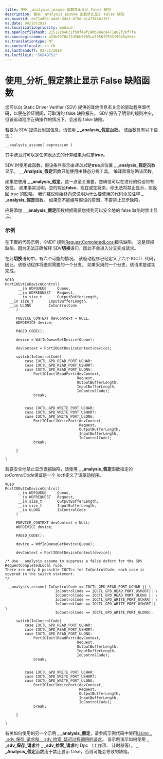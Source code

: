 ```yaml
---
title: 使用 _analysis_assume 函数禁止显示 False 缺陷
description: 使用 _analysis_assume 函数禁止显示 False 缺陷
ms.assetid: eb71a664-ada5-44e3-b75d-b1a7348b115f
ms.date: 04/20/2017
ms.localizationpriority: medium
ms.openlocfilehash: 215121b46c1fb8f49f24bb8eece471e62f20f7fa
ms.sourcegitcommit: a33b7978e22d5bb9f65ca7056f955319049a2e4c
ms.translationtype: MT
ms.contentlocale: zh-CN
ms.lasthandoff: 01/31/2019
ms.locfileid: "56540751"
---
```

# <a name="using-the-analysisassume-function-to-suppress-false-defects"></a>使用\_分析\_假定禁止显示 False 缺陷函数


您可以向 Static Driver Verifier (SDV) 提供的其他信息有关您的驱动程序源代码，以便在验证期间，可取消的 false 缺陷报告。 SDV 报告了明显的规则冲突，但该驱动程序正确操作的情况下，会出现 false 缺陷。

若要为 SDV 提供此附加信息，请使用 **\_ \_analysis\_假定**函数。 该函数具有以下语法：

```
__analysis_assume( expression ) 
```

其中*表达式*可以是任何表达式的计算结果为假定**true**。

SDV 时使用此函数，假设条件表示由*表达式*是**true**点位置 **\_ \_analysis\_假定**函数显示。  **\_ \_Analysis\_假定**函数只能使用由静态分析工具。 编译器将忽略该函数。

如果您使用 **\_ \_analysis\_假定**，这一点至关重要，您确信可以在进行的假设的有效性。 如果事实证明，您的假设**false**，现在或在将来，你无法将禁止显示，则返回 true 的缺陷。 我们建议你始终向您说明为什么要使用的代码添加注释 **\_ \_analysis\_假定**函数。 如果您不能编写假设的原因，不要禁止显示缺陷。

应将添加 **\_ \_analysis\_假定**函数根据需要您找到可以安全地的 false 缺陷时禁止显示。

### <a name="span-idexamplesspanspan-idexamplesspanexamples"></a><span id="examples"></span><span id="EXAMPLES"></span>示例

在下面的代码示例，KMDF 规则[RequestCompletedLocal](https://msdn.microsoft.com/library/windows/hardware/ff551609)报告缺陷。 这是误报缺陷，因为无法正确解释 SDV**切换**语句，因此不会进入分支完成请求。

在此**切换**语句中，有六个可能的情况。 该驱动程序已经定义了六个 IOCTL 代码，因此，该驱动程序将绝对需要的一个分支。 如果采用的一个分支，该请求是成功完成。

```
VOID
PortIOEvtIoDeviceControl(
      __in WDFQUEUE     Queue,
      __in WDFREQUEST   Request,
      __in size_t       OutputBufferLength,
  __in size_t       InputBufferLength,
  __in ULONG        IoControlCode
     )
 
     PDEVICE_CONTEXT devContext = NULL;
     WDFDEVICE device;

     PAGED_CODE();
 
     device = WdfIoQueueGetDevice(Queue);
 
     devContext = PortIOGetDeviceContext(device);
 
     switch(IoControlCode)
         case IOCTL_GPD_READ_PORT_UCHAR:
         case IOCTL_GPD_READ_PORT_USHORT:
         case IOCTL_GPD_READ_PORT_ULONG:
             PortIOIoctlReadPort(devContext,
                                 Request,
                                 OutputBufferLength,
                                 InputBufferLength,
                                 IoControlCode);
             break;

 
         case IOCTL_GPD_WRITE_PORT_UCHAR:
         case IOCTL_GPD_WRITE_PORT_USHORT:
         case IOCTL_GPD_WRITE_PORT_ULONG:    
             PortIOIoctlWritePort(devContext,
                                  Request,
                                  OutputBufferLength,
                                  InputBufferLength,
                                  IoControlCode);
             break;
 
     }
 
}
```

若要安全地禁止显示误报缺陷，请使用 **\_ \_analysis\_假定**函数指定的*IoControlCode*保证是一个 Ioctl定义了该驱动程序。

```
VOID
PortIOEvtIoDeviceControl(
      __in WDFQUEUE     Queue,
      __in WDFREQUEST   Request,
      __in size_t       OutputBufferLength,
      __in size_t       InputBufferLength,
      __in ULONG        IoControlCode
     )
 
     PDEVICE_CONTEXT devContext = NULL;
     WDFDEVICE device;

     PAGED_CODE();
 
     device = WdfIoQueueGetDevice(Queue);
 
     devContext = PortIOGetDeviceContext(device);

/* Use __analysis_assume to suppress a false defect for the SDV RequestCompletedLocal rule. 
There are only 6 possible IOCTLs for IoControlCode; each case is covered in the switch statement.
*/

 __analysis_assume( IoControlCode == IOCTL_GPD_READ_PORT_UCHAR || \
                       IoControlCode == IOCTL_GPD_READ_PORT_USHORT|| \
                       IoControlCode == IOCTL_GPD_READ_PORT_ULONG || \
                       IoControlCode == IOCTL_GPD_WRITE_PORT_UCHAR|| \
                       IoControlCode == IOCTL_GPD_WRITE_PORT_USHORT|| \
                       IoControlCode == IOCTL_GPD_WRITE_PORT_ULONG);

     switch(IoControlCode)
         case IOCTL_GPD_READ_PORT_UCHAR:
         case IOCTL_GPD_READ_PORT_USHORT:
         case IOCTL_GPD_READ_PORT_ULONG:
             PortIOIoctlReadPort(devContext,
                                 Request,
                                 OutputBufferLength,
                                 InputBufferLength,
                                 IoControlCode);
             break;

 
         case IOCTL_GPD_WRITE_PORT_UCHAR:
         case IOCTL_GPD_WRITE_PORT_USHORT:
         case IOCTL_GPD_WRITE_PORT_ULONG:    
             PortIOIoctlWritePort(devContext,
                                  Request,
                                  OutputBufferLength,
                                  InputBufferLength,
                                  IoControlCode);
             break;
 
     }
 
}
```

有关如何使用的另一个示例 **\_ \_analysis\_假定**，请参阅示例代码中使用[Using \_ \_sdv\_保存\_请求和\_ \_sdv\_检索\_延迟过程调用的请求](using---sdv-save-request-and---sdv-retrieve-request-for-deferred-proce.md)。 该示例演示如何使用 **\_ \_sdv\_保存\_请求**并 **\_ \_sdv\_检索\_请求**的 Dpc （工作项、 计时器等）。  **\_ \_Analysis\_假定**函数用于禁止显示 false，否则可能会导致的缺陷。

 

 





